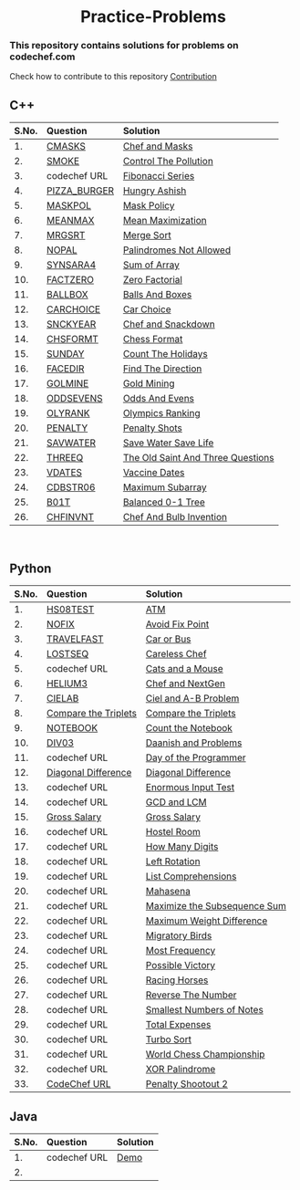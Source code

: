 <div align="center">
<h1>Practice-Problems</h1>
</div>

### This repository contains solutions for problems on codechef.com
Check how to contribute to this repository [Contribution](/CNTRIBUTING.MD)
<br>

## C++

| S.No. | Question | Solution | 
|:------|:--------| :--------|
|1.     | [CMASKS](https://www.codechef.com/problems/CMASKS) |[Chef and Masks](https://github.com/Sahiljawale/CodeChef/blob/main/C%2B%2B/chef_and_masks.cpp) |
|2.     | [SMOKE](https://www.codechef.com/START26B/problems/SMOKE/) |[Control The Pollution](https://github.com/Sahiljawale/CodeChef/blob/main/C%2B%2B/Control%20The%20Pollution.cpp) |
|3.     | codechef URL |[Fibonacci Series](https://github.com/Sahiljawale/CodeChef/blob/main/C%2B%2B/Fibonacci_series.cpp) |
|4.     | [PIZZA_BURGER](https://www.codechef.com/COOK137C/problems/PIZZA_BURGER/) |[Hungry Ashish](https://github.com/Sahiljawale/CodeChef/blob/main/C%2B%2B/Hungry%20Ashish.cpp) |
|5.     | [MASKPOL](https://www.codechef.com/problems/MASKPOL) |[Mask Policy](https://github.com/Sahiljawale/CodeChef/blob/main/C%2B%2B/Mask%20Policy.cpp) |
|6.     | [MEANMAX](https://www.codechef.com/problems/MEANMAX) |[Mean Maximization](https://github.com/Sahiljawale/CodeChef/blob/main/C%2B%2B/Mean%20Maximization.cpp) |
|7.     | [MRGSRT](https://www.codechef.com/problems/MRGSRT) |[Merge Sort](https://github.com/Sahiljawale/CodeChef/blob/main/C%2B%2B/Mergesort.cpp) |
|8.     | [NOPAL](https://www.codechef.com/problems/NOPAL) |[Palindromes Not Allowed](https://github.com/Sahiljawale/CodeChef/blob/main/C%2B%2B/Palindromes%20Not%20Allowed%20.cpp) |
|9.     | [SYNSARA4](https://www.codechef.com/problems/SYNSARA4) |[Sum of Array](https://github.com/Sahiljawale/CodeChef/blob/main/C%2B%2B/sumofarray.cpp) |
|10.    | [FACTZERO](https://www.codechef.com/problems/FACTZERO) |[Zero Factorial](https://github.com/Sahiljawale/CodeChef/blob/main/C%2B%2B/Zero%20Factorial.cpp) |
|11.    | [BALLBOX](https://www.codechef.com/submit/BALLBOX) |[Balls And Boxes](https://github.com/Sahiljawale/CodeChef/blob/main/C%2B%2B/Balls_and_Boxes.cpp) |
|12.    | [CARCHOICE](https://www.codechef.com/START28C/problems/CARCHOICE/) |[Car Choice](https://github.com/Sahiljawale/CodeChef/blob/main/C%2B%2B/Car_choice.cpp) |
|13.    | [SNCKYEAR](https://www.codechef.com/problems/SNCKYEAR) |[Chef and Snackdown](https://github.com/Sahiljawale/CodeChef/blob/main/C%2B%2B/Chef_and_Snackdown.cpp) |
|14.    | [CHSFORMT](https://www.codechef.com/problems/CHSFORMT) |[Chess Format](https://github.com/Sahiljawale/CodeChef/blob/main/C%2B%2B/Chess_Format.cpp) |
|15.    | [SUNDAY](https://www.codechef.com/problems/SUNDAY) |[Count The Holidays](https://github.com/Sahiljawale/CodeChef/blob/main/C%2B%2B/Count_the_holidays.cpp) |
|16.    | [FACEDIR](https://www.codechef.com/START11C/problems/FACEDIR/) |[Find The Direction](https://github.com/Sahiljawale/CodeChef/blob/main/C%2B%2B/Find_the_direction.cpp) |
|17.    | [GOLMINE](https://www.codechef.com/problems/GOLMINE) |[Gold Mining](https://github.com/Sahiljawale/CodeChef/blob/main/C%2B%2B/Gold_mining.cpp) |
|18.    | [ODDSEVENS](https://www.codechef.com/COOK135C/problems/ODDSEVENS/) |[Odds And Evens](https://github.com/Sahiljawale/CodeChef/blob/main/C%2B%2B/Odds_and_Evens.cpp) |
|19.    | [OLYRANK](https://www.codechef.com/AUG21C/problems/OLYRANK/) |[Olympics Ranking](https://github.com/Sahiljawale/CodeChef/blob/main/C%2B%2B/Olympics_ranking.cpp) |
|20.    | [PENALTY](https://www.codechef.com/problems/PENALTY) |[Penalty Shots](https://github.com/Sahiljawale/CodeChef/blob/main/C%2B%2B/Penalty_shots.cpp) |
|21.    | [SAVWATER](https://www.codechef.com/SPYB21C/problems/SAVWATER/) |[Save Water Save Life](https://github.com/Sahiljawale/CodeChef/blob/main/C%2B%2B/Save_water_save_life.cpp) |
|22.    | [THREEQ](https://www.codechef.com/problems/THREEQ) |[The Old Saint And Three Questions](https://github.com/Sahiljawale/CodeChef/blob/main/C%2B%2B/The_old_saint_and_three_questions.cpp) |
|23.    | [VDATES](https://www.codechef.com/problems/VDATES) |[Vaccine Dates](https://github.com/Sahiljawale/CodeChef/blob/main/C%2B%2B/Vaccine_dates.cpp) |
|24.    | [CDBSTR06](https://www.codechef.com/problems/CDBSTR06) |[Maximum Subarray](https://github.com/Sahiljawale/CodeChef/blob/main/C%2B%2B/Maximum_Subarray.cpp) |
|25.    | [B01T](https://www.codechef.com/problems/B01T) |[Balanced 0-1 Tree](https://github.com/Kdeveloper2000/CodeChef/blob/Graph/CC/C%2B%2B/Balanced1Tree.cpp)|
|26.    | [CHFINVNT](https://www.codechef.com/AUG21C/problems/CHFINVNT) | [Chef And Bulb Invention](https://github.com/Sahiljawale/CodeChef/blob/main/C%2B%2B/chef_and_bulb_invention.cpp)
<br>

## Python

| S.No. | Question | Solution | 
|:------|:--------| :--------|
|1.     | [HS08TEST](https://www.codechef.com/problems/HS08TEST) |[ATM](https://github.com/Sahiljawale/CodeChef/blob/main/Python/ATM.py) |
|2.     | [NOFIX](https://www.codechef.com/FEB222C/problems/NOFIX) |[Avoid Fix Point](https://github.com/Sahiljawale/CodeChef/blob/main/Python/Avoid%20Fix%20Point.py) |
|3.     | [TRAVELFAST](https://www.codechef.com/problems/TRAVELFAST) | [Car or Bus](https://github.com/Sahiljawale/CodeChef/blob/main/Python/Car%20or%20Bus.py) |
|4.     | [LOSTSEQ](https://www.codechef.com/START26B/problems/LOSTSEQ) |[Careless Chef](https://github.com/Sahiljawale/CodeChef/blob/main/Python/Careless%20Chef.py) |
|5.     | codechef URL |[Cats and a Mouse](https://github.com/Sahiljawale/CodeChef/blob/main/Python/Cats%20and%20a%20Mouse.py) |
|6.     | [HELIUM3](https://www.codechef.com/problems/HELIUM3) |[Chef and NextGen](https://github.com/Sahiljawale/CodeChef/blob/main/Python/Chef%20and%20NextGen.py) |
|7.     | [CIELAB](https://www.codechef.com/problems/CIELAB) |[Ciel and A-B Problem](https://github.com/Sahiljawale/CodeChef/blob/main/Python/Ciel%20and%20A-B%20Problem.py) |
|8.     | [Compare the Triplets](https://www.hackerrank.com/challenges/compare-the-triplets/problem) |[Compare the Triplets](https://github.com/Sahiljawale/CodeChef/blob/main/Python/Compare%20the%20Triplets.py) |
|9.     | [NOTEBOOK](https://www.codechef.com/submit/NOTEBOOK) |[Count the Notebook](https://github.com/Sahiljawale/CodeChef/blob/main/Python/Count%20The%20Notebook.py) |
|10.    | [DIV03](https://www.codechef.com/problems/DIV03) |[Daanish and Problems](https://github.com/Sahiljawale/CodeChef/blob/main/Python/Daanish%20and%20Problems.py) |
|11.    | codechef URL |[Day of the Programmer](https://github.com/Sahiljawale/CodeChef/blob/main/Python/Day%20of%20the%20Programmer.py) |
|12.    | [Diagonal Difference](https://www.hackerrank.com/challenges/diagonal-difference) |[Diagonal Difference](https://github.com/Sahiljawale/CodeChef/blob/main/Python/Diagonal%20Difference.py) |
|13.    | codechef URL |[Enormous Input Test](https://github.com/Sahiljawale/CodeChef/blob/main/Python/Enormous%20Input%20Test.py) |
|14.    | codechef URL |[GCD and LCM](https://github.com/Sahiljawale/CodeChef/blob/main/Python/GCD%20and%20LCM.py) |
|15.    | [Gross Salary](https://www.codechef.com/problems/FLOW011) |[Gross Salary](https://github.com/Sahiljawale/CodeChef/blob/main/Python/Gross%20Salary.py) |
|16.    | codechef URL |[Hostel Room](https://github.com/Sahiljawale/CodeChef/blob/main/Python/Hostel%20Room.py) |
|17.    | codechef URL |[How Many Digits](https://github.com/Sahiljawale/CodeChef/blob/main/Python/How%20Many%20Digits.py) |
|18.    | codechef URL |[Left Rotation](https://github.com/Sahiljawale/CodeChef/blob/main/Python/Left%20Rotation.py) |
|19.    | codechef URL |[List Comprehensions](https://github.com/Sahiljawale/CodeChef/blob/main/Python/List%20Comprehensions.py) |
|20.    | codechef URL |[Mahasena](https://github.com/Sahiljawale/CodeChef/blob/main/Python/Mahasena.py) |
|21.    | codechef URL |[Maximize the Subsequence Sum](https://github.com/Sahiljawale/CodeChef/blob/main/Python/Maximise%20the%20Subsequence%20Sum.py) |
|22.    | codechef URL |[Maximum Weight Difference](https://github.com/Sahiljawale/CodeChef/blob/main/Python/Maximum%20Weight%20Difference.py) |
|23.    | codechef URL |[Migratory Birds](https://github.com/Sahiljawale/CodeChef/blob/main/Python/Migratory%20Birds.py) |
|24.    | codechef URL |[Most Frequency](https://github.com/Sahiljawale/CodeChef/blob/main/Python/Most%20Frequency.py) |
|25.    | codechef URL |[Possible Victory](https://github.com/Sahiljawale/CodeChef/blob/main/Python/Possible%20Victory.py) |
|26.    | codechef URL |[Racing Horses](https://github.com/Sahiljawale/CodeChef/blob/main/Python/Racing%20Horses.py) |
|27.    | codechef URL |[Reverse The Number](https://github.com/Sahiljawale/CodeChef/blob/main/Python/Reverse%20The%20Number.py) |
|28.    | codechef URL |[Smallest Numbers of Notes](https://github.com/Sahiljawale/CodeChef/blob/main/Python/Smallest%20Numbers%20of%20Notes.py) |
|29.    | codechef URL |[Total Expenses](https://github.com/Sahiljawale/CodeChef/blob/main/Python/Total%20Expenses.py) |
|30.    | codechef URL |[Turbo Sort](https://github.com/Sahiljawale/CodeChef/blob/main/Python/Turbo%20Sort.py) |
|31.    | codechef URL |[World Chess Championship](https://github.com/Sahiljawale/CodeChef/blob/main/Python/World%20Chess%20Championsh.py) |
|32.    | codechef URL |[XOR Palindrome](https://github.com/Sahiljawale/CodeChef/blob/main/Python/XOR%20Palindrome.py) |
|33.    | [CodeChef URL](https://www.codechef.com/LRNDSA02/problems/PSHOT) | [Penalty Shootout 2](https://github.com/Sahiljawale/CodeChef/blob/main/Python/Penalty%20Shootout%202.py)

## Java

| S.No. | Question | Solution | 
|:------|:--------| :--------|
|1.     | codechef URL |[Demo]([https://github.com/Sahiljawale/CodeChef/blob/main/Python/ATM.py](https://github.com/Sahiljawale/CodeChef/blob/main/Java/demo.java)) |
|2.     | 



<br>
